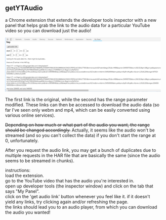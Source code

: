 ## getYTAudio
    
a Chrome extension that extends the developer tools inspector with a new panel that helps grab the link to the audio data for a particular YouTube video so you can download just the audio!    
    
![current look of the extension](screenshot.png "current look")    
    
The first link is the original, while the second has the range parameter modified. These links can then be accessed to download the audio data (so far I've seen only webm and mp4, which can be easily converted using various online services).    
    
~~Depending on how much or what part of the audio you want, the range should be changed accordingly.~~ Actually, it seems like the audio won't be streamed (and so you can't collect the data) if you don't start the range at 0, unfortunately.    
    
After you request the audio link, you may get a bunch of duplicates due to multiple requests in the HAR file that are basically the same (since the audio seems to be streamed in chunks).    
    
instructions:    
load the extension.    
go to the YouTube video that has the audio you're interested in.    
open up developer tools (the inspector window) and click on the tab that says "My Panel".    
click on the 'get audio link' button whenever you feel like it. if it doesn't yield any links, try clicking again and/or refreshing the page.    
the links should lead you to an audio player, from which you can download the audio you wanted!       
